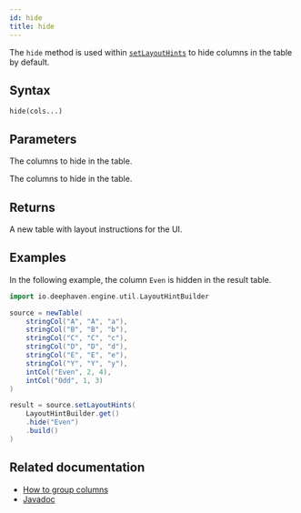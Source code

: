```yaml
---
id: hide
title: hide
---
```


The `hide` method is used within [`setLayoutHints`](./layout-hints.md) to hide columns in the table by default.

## Syntax

```
hide(cols...)
```

## Parameters

<ParamTable>
<Param name="cols" type="String">

The columns to hide in the table.

</Param>
<Param name="cols" type="Collection<String>">

The columns to hide in the table.

</Param>
</ParamTable>

## Returns

A new table with layout instructions for the UI.

## Examples

In the following example, the column `Even` is hidden in the result table.

```groovy order=source,result default=result
import io.deephaven.engine.util.LayoutHintBuilder

source = newTable(
    stringCol("A", "A", "a"),
    stringCol("B", "B", "b"),
    stringCol("C", "C", "c"),
    stringCol("D", "D", "d"),
    stringCol("E", "E", "e"),
    stringCol("Y", "Y", "y"),
    intCol("Even", 2, 4),
    intCol("Odd", 1, 3)
)

result = source.setLayoutHints(
    LayoutHintBuilder.get()
    .hide("Even")
    .build()
)
```

## Related documentation

- [How to group columns](../../../how-to-guides/column-groups.md)
- [Javadoc](https://deephaven.io/core/javadoc/io/deephaven/engine/util/LayoutHintBuilder.html)
